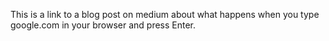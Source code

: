 This is a link to a blog post on medium about what happens when you type google.com in your browser and press Enter.
